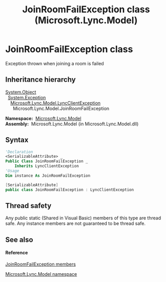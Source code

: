 ﻿---
title: JoinRoomFailException class (Microsoft.Lync.Model)
TOCTitle: JoinRoomFailException class
ms:assetid: T:Microsoft.Lync.Model.JoinRoomFailException_DI_3_UC_OCS14MrefLyncWPF
ms:mtpsurl: https://msdn.microsoft.com/en-us/library/microsoft.lync.model.joinroomfailexception_di_3_uc_ocs14mreflyncwpf(v=office.15)
ms:contentKeyID: 48589346
ms.date: 07/28/2014
mtps_version: v=office.15
f1_keywords:
- Microsoft.Lync.Model.JoinRoomFailException
dev_langs:
- CSharp
- JScript
- VB
- other
---

# JoinRoomFailException class

Exception thrown when joining a room is failed

## Inheritance hierarchy

[System.Object](http://msdn2.microsoft.com/en-us/library/e5kfa45b)  
  [System.Exception](http://msdn2.microsoft.com/en-us/library/c18k6c59)  
    [Microsoft.Lync.Model.LyncClientException](lyncclientexception-class-microsoft-lync-model_2.md)  
      Microsoft.Lync.Model.JoinRoomFailException  

**Namespace:**  [Microsoft.Lync.Model](microsoft-lync-model-namespace_2.md)  
**Assembly:**  Microsoft.Lync.Model (in Microsoft.Lync.Model.dll)

## Syntax

``` vb
'Declaration
<SerializableAttribute> _
Public Class JoinRoomFailException _
    Inherits LyncClientException
'Usage
Dim instance As JoinRoomFailException
```

``` csharp
[SerializableAttribute]
public class JoinRoomFailException : LyncClientException
```

## Thread safety

Any public static (Shared in Visual Basic) members of this type are thread safe. Any instance members are not guaranteed to be thread safe.

## See also

#### Reference

[JoinRoomFailException members](joinroomfailexception-members-microsoft-lync-model_2.md)

[Microsoft.Lync.Model namespace](microsoft-lync-model-namespace_2.md)

